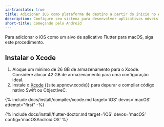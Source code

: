 ```yaml
---
ia-translate: true
title: Adicionar iOS como plataforma de destino a partir do início no Android
description: Configure seu sistema para desenvolver aplicativos móveis Flutter também no iOS.
short-title: Começando pelo Android
---
```


Para adicionar o iOS como um alvo de aplicativo Flutter para macOS, siga este procedimento.

## Instalar o Xcode

1. Aloque um mínimo de 26 GB de armazenamento para o Xcode.
   Considere alocar 42 GB de armazenamento para uma configuração ideal.
2. Instale o [Xcode][] {{site.appnow.xcode}} para depurar e compilar código nativo
   Swift ou ObjectiveC.

{% include docs/install/compiler/xcode.md target='iOS' devos='macOS' attempt="first" -%}

{% include docs/install/flutter-doctor.md target='iOS' devos='macOS' config='macOSAndroidiOS' %}

[Xcode]: {{site.apple-dev}}/xcode/
